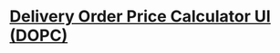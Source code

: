 # [Delivery Order Price Calculator UI (DOPC)](https://github.com/woltapp/frontend-internship-2025?tab=readme-ov-file#delivery-order-price-calculator-ui-dopc)
